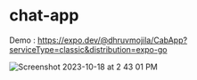 # chat-app

Demo : https://expo.dev/@dhruvmojila/CabApp?serviceType=classic&distribution=expo-go

![Screenshot 2023-10-18 at 2 43 01 PM](https://github.com/dhruvmojila/chat-app/assets/68740971/16dda37f-396b-481c-9c4e-785309b23458)
